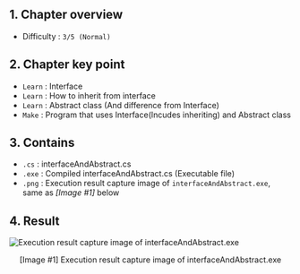 ## 1. Chapter overview
- Difficulty : `3/5 (Normal)`

## 2. Chapter key point
- `Learn` : Interface
- `Learn` : How to inherit from interface
- `Learn` : Abstract class (And difference from Interface)
- `Make` : Program that uses Interface(Incudes inheriting) and Abstract class

## 3. Contains
- `.cs` : interfaceAndAbstract.cs
- `.exe` : Compiled interfaceAndAbstract.cs (Executable file)
- `.png` : Execution result capture image of `interfaceAndAbstract.exe`, same as _[Image #1]_ below

## 4. Result
![Execution result capture image of interfaceAndAbstract.exe]()
<p align="center">[Image #1] Execution result capture image of interfaceAndAbstract.exe</p>